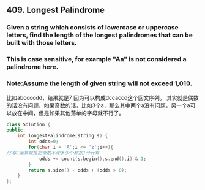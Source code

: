 ## 409. Longest Palindrome ##
### Given a string which consists of lowercase or uppercase letters, find the length of the longest palindromes that can be built with those letters.

### This is case sensitive, for example "Aa" is not considered a palindrome here. ###

### Note:Assume the length of given string will not exceed 1,010. ###

比如abccccdd，结果就是7 因为可以构成dccaccd这个回文序列。
其实就是偶数的话没有问题，如果奇数的话，比如3个a，那么其中两个a没有问题，另一个a可以放在中间，但是如果其他落单的字母就不行了。
```cpp
class Solution {
public:
    int longestPalindrome(string s) {
        int odds=0;
        for(char i = 'A';i <= 'z';i++){
//与1运算就是把奇数不论多少个都按1个计算
            odds += count(s.begin(),s.end(),i) & 1;
        }
        return s.size() - odds + (odds > 0);
    }
};
```
